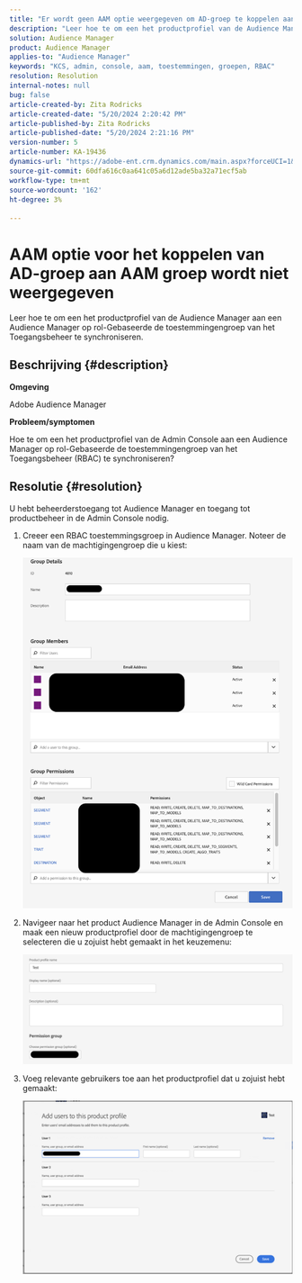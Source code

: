 ```yaml
---
title: "Er wordt geen AAM optie weergegeven om AD-groep te koppelen aan AAM groep"
description: "Leer hoe te om een het productprofiel van de Audience Manager aan een Audience Manager op rol-Gebaseerde de toestemmingengroep van het Toegangsbeheer te synchroniseren."
solution: Audience Manager
product: Audience Manager
applies-to: "Audience Manager"
keywords: "KCS, admin, console, aam, toestemmingen, groepen, RBAC"
resolution: Resolution
internal-notes: null
bug: false
article-created-by: Zita Rodricks
article-created-date: "5/20/2024 2:20:42 PM"
article-published-by: Zita Rodricks
article-published-date: "5/20/2024 2:21:16 PM"
version-number: 5
article-number: KA-19436
dynamics-url: "https://adobe-ent.crm.dynamics.com/main.aspx?forceUCI=1&pagetype=entityrecord&etn=knowledgearticle&id=3ee60122-b416-ef11-9f8a-6045bd026dc7"
source-git-commit: 60dfa616c0aa641c05a6d12ade5ba32a71ecf5ab
workflow-type: tm+mt
source-wordcount: '162'
ht-degree: 3%

---
```


# AAM optie voor het koppelen van AD-groep aan AAM groep wordt niet weergegeven


Leer hoe te om een het productprofiel van de Audience Manager aan een Audience Manager op rol-Gebaseerde de toestemmingengroep van het Toegangsbeheer te synchroniseren.

## Beschrijving {#description}


<b>Omgeving</b>

Adobe Audience Manager



<b>Probleem/symptomen</b>

Hoe te om een het productprofiel van de Admin Console aan een Audience Manager op rol-Gebaseerde de toestemmingengroep van het Toegangsbeheer (RBAC) te synchroniseren?


## Resolutie {#resolution}


U hebt beheerderstoegang tot Audience Manager en toegang tot productbeheer in de Admin Console nodig.

1. Creeer een RBAC toestemmingsgroep in Audience Manager. Noteer de naam van de machtigingengroep die u kiest:



   ![](assets/5a5b40de-a9cf-ec11-a7b5-00224809c196.png)
2. Navigeer naar het product Audience Manager in de Admin Console en maak een nieuw productprofiel door de machtigingengroep te selecteren die u zojuist hebt gemaakt in het keuzemenu:



   ![](assets/2689da02-aacf-ec11-a7b5-00224809c196.png)
3. Voeg relevante gebruikers toe aan het productprofiel dat u zojuist hebt gemaakt:



   ![](assets/6a896e46-aacf-ec11-a7b5-00224809c196.png)



